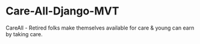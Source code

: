 # Care-All-Django-MVT
CareAll - Retired folks make themselves available for care &amp; young can earn by taking care.
